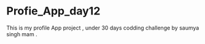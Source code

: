 # Profie_App_day12
This is my profile App project , under 30 days codding challenge by saumya singh mam .
